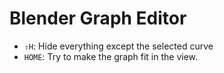 # Blender Graph Editor

- `⇧H`: Hide everything except the selected curve
- `HOME`: Try to make the graph fit in the view.
